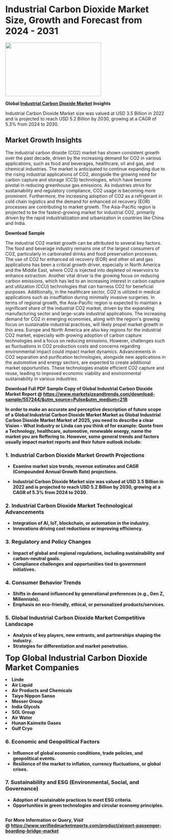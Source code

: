 <H1>Industrial Carbon Dioxide Market Size, Growth and Forecast from 2024 - 2031</H1><img class="aligncenter size-medium wp-image-584254" src="https://thirdeyenews.in/wp-content/uploads/2024/09/Global-Market-Research-300x168.jpeg" alt="" width="300" height="168" /><p><strong>Global&nbsp;<a href="https://www.marketsizeandtrends.com/download-sample/557244/&amp;utm_source=Pulse&amp;utm_medium=218">Industrial Carbon Dioxide Market</a> Insights</strong></p><p>Industrial Carbon Dioxide Market size was valued at USD 3.5 Billion in 2022 and is projected to reach USD 5.2 Billion by 2030, growing at a CAGR of 5.3% from 2024 to 2030.</p><p><h2>Market Growth Insights</h2> <p>The industrial carbon dioxide (CO2) market has shown consistent growth over the past decade, driven by the increasing demand for CO2 in various applications, such as food and beverages, healthcare, oil and gas, and chemical industries. The market is anticipated to continue expanding due to the rising industrial applications of CO2, alongside the growing need for carbon capture and storage (CCS) technologies, which have become pivotal in reducing greenhouse gas emissions. As industries strive for sustainability and regulatory compliance, CO2 usage is becoming more prominent. Furthermore, the increasing adoption of CO2 as a refrigerant in cold chain logistics and the demand for enhanced oil recovery (EOR) processes are contributing to market growth. The Asia-Pacific region is projected to be the fastest-growing market for industrial CO2, primarily driven by the rapid industrialization and urbanization in countries like China and India.</p> <p><strong>Download Sample</strong></p> <p>The industrial CO2 market growth can be attributed to several key factors. The food and beverage industry remains one of the largest consumers of CO2, particularly in carbonated drinks and food preservation processes. The use of CO2 for enhanced oil recovery (EOR) and other oil and gas applications has been a critical growth driver, especially in North America and the Middle East, where CO2 is injected into depleted oil reservoirs to enhance extraction. Another vital driver is the growing focus on reducing carbon emissions, which has led to an increasing interest in carbon capture and utilization (CCU) technologies that can harness CO2 for beneficial purposes. Additionally, in the healthcare sector, CO2 is utilized in medical applications such as insufflation during minimally invasive surgeries. In terms of regional growth, the Asia-Pacific region is expected to maintain a significant share of the industrial CO2 market, driven by the expanding manufacturing sector and large-scale industrial applications. The increasing demand for CO2 in emerging economies, along with the region's growing focus on sustainable industrial practices, will likely propel market growth in this area. Europe and North America are also key regions for the industrial CO2 market, especially with growing adoption of carbon capture technologies and a focus on reducing emissions. However, challenges such as fluctuations in CO2 production costs and concerns regarding environmental impact could impact market dynamics. Advancements in CO2 separation and purification technologies, alongside new applications in the automotive and energy sectors, are expected to create additional market opportunities. These technologies enable efficient CO2 capture and reuse, leading to improved economic viability and environmental sustainability in various industries.</p> <p><strong></p><p><span class=""><strong>Download Full PDF Sample Copy of Global Industrial Carbon Dioxide Market Report</strong> @ <a href="https://www.marketsizeandtrends.com/download-sample/557244/&amp;utm_source=Pulse&amp;utm_medium=218" target="_blank">https://www.marketsizeandtrends.com/download-sample/557244/&amp;utm_source=Pulse&amp;utm_medium=218</a></span></p><p>In order to make an accurate and perceptive description of future scope of a Global&nbsp;Industrial Carbon Dioxide Market Market as Global&nbsp;Industrial Carbon Dioxide Market Market of 2025, you need to describe a clear Vision &ndash; What Industry or Linda can you think of for example: Quote from a Technology, healthcare, automotive, renewable energy, name the market you are Reffering to. However, some general trends and factors usually impact market reports and their future outlook include:</p><h3>1.&nbsp;<strong>Industrial Carbon Dioxide Market Growth Projections</strong></h3><ul><li>Examine market size trends, revenue estimates and CAGR (Compounded Annual Growth Rate) projections.</li><li><p>Industrial Carbon Dioxide Market size was valued at USD 3.5 Billion in 2022 and is projected to reach USD 5.2 Billion by 2030, growing at a CAGR of 5.3% from 2024 to 2030.</p></li></ul><h3>2.&nbsp;<strong>Industrial Carbon Dioxide Market Technological Advancements</strong></h3><ul><li>Integration of AI, IoT, blockchain, or automation in the industry.</li><li>Innovations driving cost reductions or improving efficiency.</li></ul><h3>3.&nbsp;<strong>Regulatory and Policy Changes</strong></h3><ul><li>Impact of global and regional regulations, including sustainability and carbon-neutral goals.</li><li>Compliance challenges and opportunities tied to government initiatives.</li></ul><h3>4.&nbsp;<strong>Consumer Behavior Trends</strong></h3><ul><li>Shifts in demand influenced by generational preferences (e.g., Gen Z, Millennials).</li><li>Emphasis on eco-friendly, ethical, or personalized products/services.</li></ul><h3>5.&nbsp;<strong>Global Industrial Carbon Dioxide Market Competitive Landscape</strong></h3><ul><li>Analysis of key players, new entrants, and partnerships shaping the industry.</li><li>Strategies for differentiation and market penetration.</li></ul><p data-pm-slice="1 1 []"><span style="color: inherit; font-family: inherit; font-size: 25px;">Top Global Industrial Carbon Dioxide Market Companies</span></p><div class="" data-test-id=""><p><li>Linde</li><li> Air Liquid</li><li> Air Products and Chemicals</li><li> Taiyo Nippon Sanso</li><li> Messer Group</li><li> India Glycols</li><li> SOL Group</li><li> Air Water</li><li> Hunan Kaimeite Gases</li><li> Gulf Cryo</li></p></div><h3>6.&nbsp;<strong>Economic and Geopolitical Factors</strong></h3><ul><li>Influence of global economic conditions, trade policies, and geopolitical events.</li><li>Resilience of the market to inflation, currency fluctuations, or global crises.</li></ul><h3>7.&nbsp;<strong>Sustainability and ESG (Environmental, Social, and Governance)</strong></h3><ul><li>Adoption of sustainable practices to meet ESG criteria.</li><li>Opportunities in green technologies and circular economy principles.</li></ul><h2><strong style="font-size: 14px;">For More Information or Query, Visit @&nbsp;</strong><a style="background-color: #ffffff; font-size: 14px;" href="https://www.marketsizeandtrends.com/report/industrial-carbon-dioxide-market/" target="_blank">https://www.verifiedmarketreports.com/product/airport-passenger-boarding-bridge-market</a></h2>
